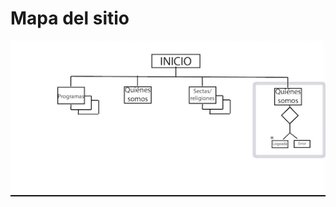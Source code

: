 # Mapa del sitio

![Imagen del mapa del sitio](https://github.com/DeustoPWEB2020/documentacion-grupo2/blob/Estrategia/estrategiacontenidos/mapa-del-sitio.png)

